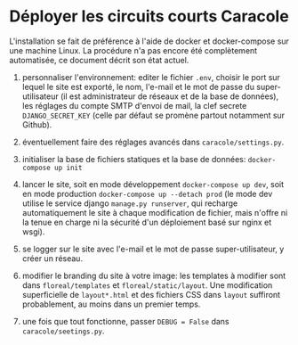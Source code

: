 Déployer les circuits courts Caracole
=====================================

L'installation se fait de préférence à l'aide de docker et
docker-compose sur une machine Linux. La procédure n'a pas encore été
complètement automatisée, ce document décrit son état actuel.

1. personnaliser l'environnement: editer le fichier `.env`, choisir le
   port sur lequel le site est exporté, le nom, l'e-mail et le mot de
   passe du super-utilisateur (il est administrateur de réseaux et de
   la base de données), les réglages du compte SMTP d'envoi de mail,
   la clef secrete `DJANGO_SECRET_KEY` (celle par défaut se promène
   partout notamment sur Github).
   
   
2. éventuellement faire des réglages avancés dans
   `caracole/settings.py`.
   
3. initialiser la base de fichiers statiques et la base de données:
   `docker-compose up init`

4. lancer le site, soit en mode développement `docker-compose up dev`,
   soit en mode production `docker-compose up --detach prod`
   (le mode dev utilise le service django `manage.py runserver`, qui
   recharge automatiquement le site à chaque modification de fichier,
   mais n'offre ni la tenue en charge ni la sécurité d'un déploiement
   basé sur nginx et wsgi).

5. se logger sur le site avec l'e-mail et le mot de passe
   super-utilisateur, y créer un réseau.

6. modifier le branding du site à votre image: les templates à
   modifier sont dans `floreal/templates` et
   `floreal/static/layout`. Une modification superficielle de
   `layout*.html` et des fichiers CSS dans `layout` suffiront
   probablement, au moins dans un premier temps.

7. une fois que tout fonctionne, passer `DEBUG = False` dans
   `caracole/seetings.py`.
